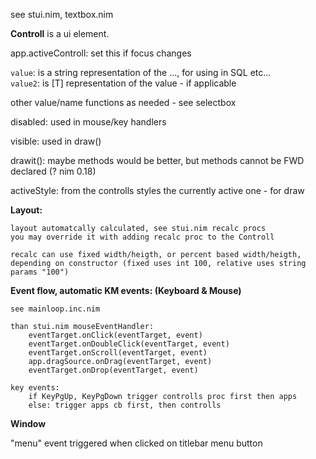 see stui.nim, textbox.nim

**Controll** is a ui element.  

app.activeControll: set this if focus changes  

`value`: is a string representation of the ..., for using in SQL etc...  
`value2`: is [T] representation of the value - if applicable  

other value/name functions as needed - see selectbox


disabled: used in mouse/key handlers

visible: used in draw()

drawit(): maybe methods would be better, but methods cannot be FWD declared (? nim 0.18)

activeStyle: from the controlls styles the currently active one - for draw

**Layout:**  

    layout automatcally calculated, see stui.nim recalc procs  
    you may override it with adding recalc proc to the Controll  
      
    recalc can use fixed width/heigth, or percent based width/heigth, depending on constructor (fixed uses int 100, relative uses string params "100")


**Event flow, automatic KM events: (Keyboard & Mouse)**  

    see mainloop.inc.nim  
  
    than stui.nim mouseEventHandler:  
        eventTarget.onClick(eventTarget, event)  
        eventTarget.onDoubleClick(eventTarget, event)  
        eventTarget.onScroll(eventTarget, event)  
        app.dragSource.onDrag(eventTarget, event)  
        eventTarget.onDrop(eventTarget, event)  

    key events:  
        if KeyPgUp, KeyPgDown trigger controlls proc first then apps  
        else: trigger apps cb first, then controlls  
  

**Window**

"menu" event triggered when clicked on titlebar menu button
